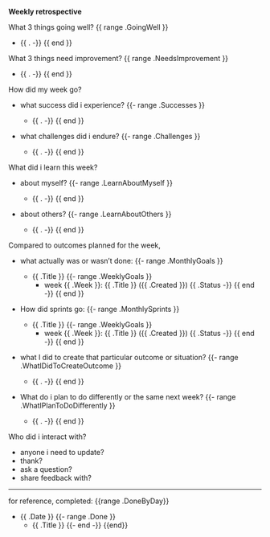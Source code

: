 **Weekly retrospective**

What 3 things going well?
{{ range .GoingWell }}
- {{ . -}}
{{ end }}

What 3 things need improvement?
{{ range .NeedsImprovement }}
- {{ . -}}
{{ end }}


How did my week go?

- what success did i experience?
{{- range .Successes }}
    - {{ . -}}
{{ end }}

- what challenges did i endure?
{{- range .Challenges }}
    - {{ . -}}
{{ end }}

What did i learn this week?

- about myself?
{{- range .LearnAboutMyself }}
    - {{ . -}}
{{ end }}

- about others?
{{- range .LearnAboutOthers }}
    - {{ . -}}
{{ end }}

Compared to outcomes planned for the week,

- what actually was or wasn’t done:
{{- range .MonthlyGoals }}
    - {{ .Title }}
    {{- range .WeeklyGoals }}
        - week {{ .Week }}: {{ .Title }} ({{ .Created }}) {{ .Status -}}
    {{ end -}}
{{ end }}

- How did sprints go:
{{- range .MonthlySprints }}
    - {{ .Title }}
    {{- range .WeeklyGoals }}
        - week {{ .Week }}: {{ .Title }} ({{ .Created }}) {{ .Status -}}
    {{ end -}}
{{ end }}

- what I did to create that particular outcome or situation?
{{- range .WhatIDidToCreateOutcome }}
    - {{ . -}}
{{ end }}

- What do i plan to do differently or the same next week?
{{- range .WhatIPlanToDoDifferently }}
    - {{ . -}}
{{ end }}

Who did i interact with?
- anyone i need to update?
- thank?
- ask a question?
- share feedback with?


----


for reference, completed:
{{range .DoneByDay}}
- {{ .Date }}
{{- range .Done }}
    - {{ .Title }}
{{- end -}}
{{end}}
